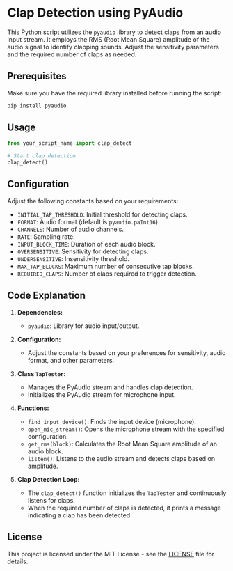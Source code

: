 # Clap Detection using PyAudio

This Python script utilizes the `pyaudio` library to detect claps from an audio input stream. It employs the RMS (Root Mean Square) amplitude of the audio signal to identify clapping sounds. Adjust the sensitivity parameters and the required number of claps as needed.

## Prerequisites

Make sure you have the required library installed before running the script:

```bash
pip install pyaudio
```

## Usage

```python
from your_script_name import clap_detect

# Start clap detection
clap_detect()
```

## Configuration

Adjust the following constants based on your requirements:

- `INITIAL_TAP_THRESHOLD`: Initial threshold for detecting claps.
- `FORMAT`: Audio format (default is `pyaudio.paInt16`).
- `CHANNELS`: Number of audio channels.
- `RATE`: Sampling rate.
- `INPUT_BLOCK_TIME`: Duration of each audio block.
- `OVERSENSITIVE`: Sensitivity for detecting claps.
- `UNDERSENSITIVE`: Insensitivity threshold.
- `MAX_TAP_BLOCKS`: Maximum number of consecutive tap blocks.
- `REQUIRED_CLAPS`: Number of claps required to trigger detection.

## Code Explanation

1. **Dependencies:**
   - `pyaudio`: Library for audio input/output.

2. **Configuration:**
   - Adjust the constants based on your preferences for sensitivity, audio format, and other parameters.

3. **Class `TapTester`:**
   - Manages the PyAudio stream and handles clap detection.
   - Initializes the PyAudio stream for microphone input.

4. **Functions:**
   - `find_input_device()`: Finds the input device (microphone).
   - `open_mic_stream()`: Opens the microphone stream with the specified configuration.
   - `get_rms(block)`: Calculates the Root Mean Square amplitude of an audio block.
   - `listen()`: Listens to the audio stream and detects claps based on amplitude.

5. **Clap Detection Loop:**
   - The `clap_detect()` function initializes the `TapTester` and continuously listens for claps.
   - When the required number of claps is detected, it prints a message indicating a clap has been detected.

## License

This project is licensed under the MIT License - see the [LICENSE](LICENSE) file for details.
